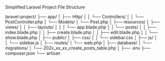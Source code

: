 Simplified Laravel Project File Structure

laravel-project/
├── app/
│   ├── Http/
│   │   └── Controllers/
│   │       └── PostController.php
│   └── Models/
│       └── Post.php
│
├── resources/
│   ├── views/
│   │   ├── layouts/
│   │   │   └── app.blade.php
│   │   └── posts/
│   │       ├── index.blade.php
│   │       ├── create.blade.php
│   │       ├── edit.blade.php
│   │       └── show.blade.php
│
├── public/
│   ├── css/
│   │   └── sidebar.css
│   ├── js/
│   │   └── sidebar.js
│
├── routes/
│   └── web.php
│
├── database/
│   └── migrations/
│       └── 202x_xx_xx_create_posts_table.php
│
├── .env
├── composer.json
└── artisan
